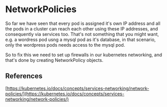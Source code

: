 # NetworkPolicies

So far we have seen that every pod is assigned it's own IP address and all the pods in a cluster can reach each other using these IP addresses, and consequently via services too. That's not something that you might want, e.g. a wordress pod usng a mysql pod as it's database, in that scenario, only the wordpress pods needs access to the mysql pod.

So to fix this we need to set up firewalls in our kubernetes networking, and that's done by creating NetworkPolicy objects. 







## References

[https://kubernetes.io/docs/concepts/services-networking/network-policies/](https://kubernetes.io/docs/concepts/services-networking/network-policies/)